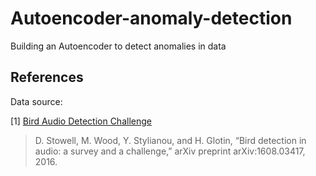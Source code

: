 # Autoencoder-anomaly-detection
Building an Autoencoder to detect anomalies in data

## References

Data source:

[1] [Bird Audio Detection Challenge](https://machine-listening.eecs.qmul.ac.uk/bird-audio-detection-challenge/)
> D. Stowell, M. Wood, Y. Stylianou, and H. Glotin, “Bird detection in audio: a survey and a challenge,” arXiv preprint arXiv:1608.03417, 2016.
